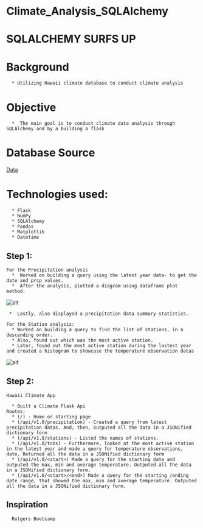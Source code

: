 # Climate_Analysis_SQLAlchemy

# SQLALCHEMY SURFS UP

   # Background
      * Utilizing Hawaii climate database to conduct climate analysis 
      
   # Objective
      *  The main goal is to conduct climate data analysis through SQLAlchemy and by a building a flask

   # Database Source
   [Data](https://github.com/sherinmatt/sqlalchemy-challenge/tree/main/SQLAlchemy/Resources)
  
   # Technologies used:
      * Flask
      * NumPy
      * SQLAlchemy
      * Pandas
      * Matplotlib
      * Datetime
      
   ## Step 1:
   
    For the Precipitation analysis
      *  Worked on building a query using the latest year data- to get the date and prcp values. 
      *  After the analysis, plotted a diagram using dataframe plot method.

   ![alt](https://github.com/sherinmatt/sqlalchemy-challenge/blob/main/SQLAlchemy/Images/fig1.png)
     
     *  Lastly, also displayed a precipitation data summary statistics.

    For the Station analysis:
      * Worked on building a query to find the list of stations, in a descending order.
      * Also, found out which was the most active station.
      * Later, found out the most active station during the lastest year and created a histogram to showcase the temperature observation datas 
     
   ![alt](https://github.com/sherinmatt/sqlalchemy-challenge/blob/main/SQLAlchemy/Images/fig2.png)

   ## Step 2:
    
    Hawaii Climate App

      * Built a Climate Flask Api
    Routes:
      * (/) - Home or starting page
      * (/api/v1.0/precipitation) - Created a query from latest precipitation datas. And, then, outputed all the data in a JSONified dictionary form
      * (/api/v1.0/stations) - Listed the names of stations. 
      * (/api/v1.0/tobs) - Furthermore, looked at the most active station in the latest year and made a query for temperature observations, date. Returned all the data in a JSONified dictionary form
      * (/api/v1.0/<start>) Made a query for the starting date and outputed the max, min and average temperature. Outputed all the data in a JSONified dictionary form.
      * (/api/v1.0/<start>/<end>) Made a query for the starting /ending date range, that showed the max, min and average temperature. Outputed all the data in a JSONified dictionary form.


   ## Inspiration
      Rutgers Bootcamp
